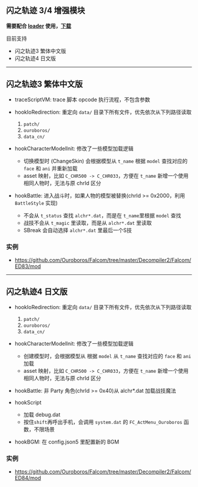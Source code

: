 ## 闪之轨迹 3/4 增强模块

**需要配合 [loader](https://github.com/Ouroboros/Falcom/tree/master/ed83/loader) 使用，[下载](https://github.com/Ouroboros/Falcom/releases/download/localization/loader.7z)**

目前支持
* 闪之轨迹3 繁体中文版
* 闪之轨迹4 日文版

--------------------

## 闪之轨迹3 繁体中文版

* traceScriptVM: trace 脚本 opcode 执行流程，不包含参数
* hookIoRedirection: 重定向 `data/` 目录下所有文件，优先依次从下列路径读取
  1. `patch/`
  2. `ouroboros/`
  3. `data_cn/`

* hookCharacterModelInit: 修改了一些模型加载逻辑
  * 切换模型时 (ChangeSkin) 会根据模型从 `t_name` 根据 `model` 查找对应的 `face` 和 `ani` 并重新加载
  * asset 映射，比如 `C_CHR500 -> C_CHR033`，方便在 `t_name` 新增一个使用相同人物时，无法与原 chrId 区分

* hookBattle: 进入战斗时，如果人物的模型被替换(chrId >= 0x2000，利用 `BattleStyle` 实现)
  * 不会从 `t_status` 查找 `alchr*.dat`，而是在 `t_name`里根据 `model` 查找
  * 战技不会从 `t_magic` 里读取，而是从 `alchr*.dat` 里读取
  * SBreak 会自动选择 `alchr*.dat` 里最后一个S技

### 实例
  * https://github.com/Ouroboros/Falcom/tree/master/Decompiler2/Falcom/ED83/mod

----------------

## 闪之轨迹4 日文版

* hookIoRedirection: 重定向 `data/` 目录下所有文件，优先依次从下列路径读取
  1. `patch/`
  2. `ouroboros/`
  3. `data_cn/`

* hookCharacterModelInit: 修改了一些模型加载逻辑
  * 创建模型时，会根据模型从 根据 `model` 从 `t_name` 查找对应的 `face` 和 `ani` 加载
  * asset 映射，比如 `C_CHR500 -> C_CHR033`，方便在 `t_name` 新增一个使用相同人物时，无法与原 chrId 区分

* hookBattle: 非 Party 角色(chrId >= 0x40)从 alchr*.dat 加载战技魔法

* hookScript
  * 加载 debug.dat
  * 按住`shift`再呼出手机，会调用 `system.dat` 的 `FC_ActMenu_Ouroboros` 函数，不限场景

* hookBGM: 在 config.json5 里配置新的 BGM

### 实例
  * https://github.com/Ouroboros/Falcom/tree/master/Decompiler2/Falcom/ED84/mod
